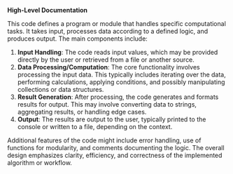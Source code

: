 **High-Level Documentation**

This code defines a program or module that handles specific computational tasks. It takes input, processes data according to a defined logic, and produces output. The main components include:

1. **Input Handling**: The code reads input values, which may be provided directly by the user or retrieved from a file or another source.
2. **Data Processing/Computation**: The core functionality involves processing the input data. This typically includes iterating over the data, performing calculations, applying conditions, and possibly manipulating collections or data structures.
3. **Result Generation**: After processing, the code generates and formats results for output. This may involve converting data to strings, aggregating results, or handling edge cases.
4. **Output**: The results are output to the user, typically printed to the console or written to a file, depending on the context.

Additional features of the code might include error handling, use of functions for modularity, and comments documenting the logic. The overall design emphasizes clarity, efficiency, and correctness of the implemented algorithm or workflow.